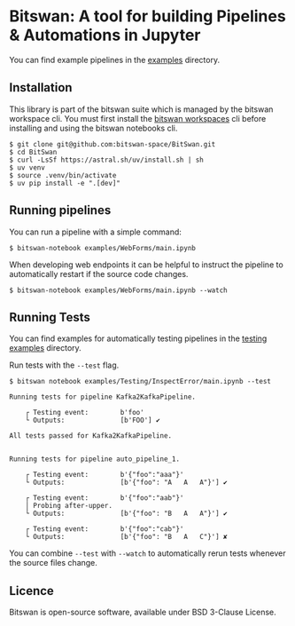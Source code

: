 Bitswan: A tool for building Pipelines & Automations in Jupyter
===============================================

You can find example pipelines in the [examples](./examples/) directory.

Installation
--------------

This library is part of the bitswan suite which is managed by the bitswan workspace cli.
You must first install the [bitswan workspaces](https://github.com/bitswan-space/bitswan-workspaces) cli before installing and using the bitswan notebooks cli.

```
$ git clone git@github.com:bitswan-space/BitSwan.git
$ cd BitSwan
$ curl -LsSf https://astral.sh/uv/install.sh | sh
$ uv venv
$ source .venv/bin/activate
$ uv pip install -e ".[dev]"
```

Running pipelines
--------------------

You can run a pipeline with a simple command:

```
$ bitswan-notebook examples/WebForms/main.ipynb
```

When developing web endpoints it can be helpful to instruct the pipeline to automatically restart if the source code changes.

```
$ bitswan-notebook examples/WebForms/main.ipynb --watch
```

Running Tests
----------------

You can find examples for automatically testing pipelines in the [testing examples](./examples/Testing) directory.

Run tests with the `--test` flag.

```
$ bitswan notebook examples/Testing/InspectError/main.ipynb --test

Running tests for pipeline Kafka2KafkaPipeline.

    ┌ Testing event:        b'foo'
    └ Outputs:              [b'FOO'] ✔

All tests passed for Kafka2KafkaPipeline.


Running tests for pipeline auto_pipeline_1.

    ┌ Testing event:        b'{"foo":"aaa"}'
    └ Outputs:              [b'{"foo": "A   A   A"}'] ✔

    ┌ Testing event:        b'{"foo":"aab"}'
    │ Probing after-upper.
    └ Outputs:              [b'{"foo": "B   A   A"}'] ✔

    ┌ Testing event:        b'{"foo":"cab"}'
    └ Outputs:              [b'{"foo": "B   A   C"}'] ✘
```

You can combine `--test` with `--watch` to automatically rerun tests whenever the source files change.


Licence
-------

Bitswan is open-source software, available under BSD 3-Clause License.


